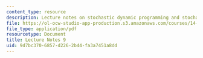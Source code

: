 ```yaml
---
content_type: resource
description: Lecture notes on stochastic dynamic programming and stochastic dynamics.
file: https://ol-ocw-studio-app-production.s3.amazonaws.com/courses/14-451-dynamic-optimization-methods-with-applications-fall-2009/9d7bc3706857d2262b44fa3a7451a8dd_MIT14_451F09_lec09.pdf
file_type: application/pdf
resourcetype: Document
title: Lecture Notes 9
uid: 9d7bc370-6857-d226-2b44-fa3a7451a8dd
---
```

